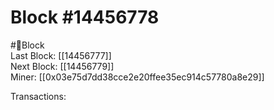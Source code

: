 
Block #14456778
===============
  
#🧊Block  
Last Block: [[14456777]]  
Next Block: [[14456779]]  
Miner: [[0x03e75d7dd38cce2e20ffee35ec914c57780a8e29]]  

 Transactions: